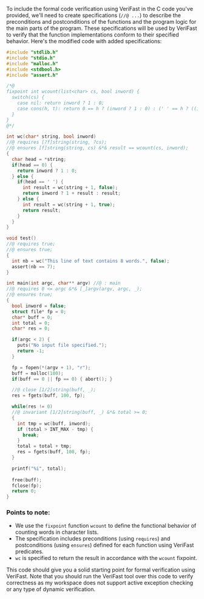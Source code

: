 To include the formal code verification using VeriFast in the C code you've provided, we'll need to create specifications (`//@ ...`) to describe the preconditions and postconditions of the functions and the program logic for the main parts of the program. These specifications will be used by VeriFast to verify that the function implementations conform to their specified behavior. Here's the modified code with added specifications:

```c
#include "stdlib.h"
#include "stdio.h"
#include "malloc.h"
#include <stdbool.h>
#include "assert.h"

/*@
fixpoint int wcount(list<char> cs, bool inword) {
  switch(cs) {
    case nil: return inword ? 1 : 0;
    case cons(h, t): return 0 == h ? (inword ? 1 : 0) : (' ' == h ? ((inword ? 1 : 0) + wcount(t, false)) : wcount(t, true));
  }
}
@*/

int wc(char* string, bool inword)
//@ requires [?f]string(string, ?cs);
//@ ensures [f]string(string, cs) &*& result == wcount(cs, inword);
{
  char head = *string;
  if(head == 0) {
    return inword ? 1 : 0;
  } else {
    if(head == ' ') {
      int result = wc(string + 1, false);
      return inword ? 1 + result : result;
    } else {
      int result = wc(string + 1, true);
      return result;
    }
  }
}

void test()
//@ requires true;
//@ ensures true;
{
  int nb = wc("This line of text contains 8 words.", false);
  assert(nb == 7);
}

int main(int argc, char** argv) //@ : main
//@ requires 0 <= argc &*& [_]argv(argv, argc, _);
//@ ensures true;
{
  bool inword = false;
  struct file* fp = 0;
  char* buff = 0;
  int total = 0;
  char* res = 0;

  if(argc < 2) {
    puts("No input file specified.");
    return -1;
  }

  fp = fopen(*(argv + 1), "r");
  buff = malloc(100);
  if(buff == 0 || fp == 0) { abort(); }

  //@ close [1/2]string(buff, _);
  res = fgets(buff, 100, fp);

  while(res != 0)
  //@ invariant [1/2]string(buff, _) &*& total >= 0;
  {
    int tmp = wc(buff, inword);
    if (total > INT_MAX - tmp) {
      break;
    }
    total = total + tmp;
    res = fgets(buff, 100, fp);
  }

  printf("%i", total);
  
  free(buff);
  fclose(fp);
  return 0;
}
```

### Points to note:
- We use the `fixpoint` function `wcount` to define the functional behavior of counting words in character lists.
- The specification includes preconditions (using `requires`) and postconditions (using `ensures`) defined for each function using VeriFast predicates.
- `wc` is specified to return the result in accordance with the `wcount` fixpoint.

This code should give you a solid starting point for formal verification using VeriFast. Note that you should run the VeriFast tool over this code to verify correctness as my workspace does not support active exception checking or any type of dynamic verification.
